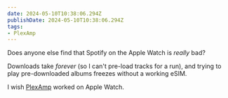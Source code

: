 ```yaml
---
date: 2024-05-10T10:38:06.294Z
publishDate: 2024-05-10T10:38:06.294Z
tags:
- PlexAmp
---
```


Does anyone else find that Spotify on the Apple Watch is _really_ bad?

Downloads take _forever_ (so I can't pre-load tracks for a run), and trying to play pre-downloaded albums freezes without a working eSIM.

I wish [PlexAmp](/tags/plexamp) worked on Apple Watch.
